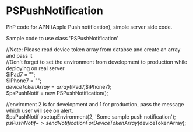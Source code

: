 # PSPushNotification
PhP code for APN (Apple Push notification), simple server side code.

Sample code to use class 'PSPushNotification'  

//Note: Please read device token array from databse and create an array and pass it  
//Don't forget to set the environment from development to production while deploying on real server  
$iPad7 = "";  
$iPhone7 = "";  
$deviceTokenArray = array($iPad7,$iPhone7);  
$psPushNotif = new PSPushNotification();  
  
//enviroment 2 is for development and 1 for production, pass the message which user will see on alert.  
$psPushNotif->setupEnvironment(2, 'Some sample push notification');  
$psPushNotif->sendNotificationForDeviceTokenArray($deviceTokenArray);  

